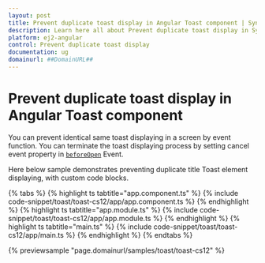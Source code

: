 ```yaml
---
layout: post
title: Prevent duplicate toast display in Angular Toast component | Syncfusion
description: Learn here all about Prevent duplicate toast display in Syncfusion Angular Toast component of Syncfusion Essential JS 2 and more.
platform: ej2-angular
control: Prevent duplicate toast display 
documentation: ug
domainurl: ##DomainURL##
---
```


# Prevent duplicate toast display in Angular Toast component

You can prevent identical same toast displaying in a screen by event function. You can terminate the toast displaying process by setting cancel event property in [`beforeOpen`](https://ej2.syncfusion.com/angular/documentation/api/toast#beforeopen) Event.

Here below sample demonstrates preventing duplicate title Toast element displaying, with custom code blocks.

{% tabs %}
{% highlight ts tabtitle="app.component.ts" %}
{% include code-snippet/toast/toast-cs12/app/app.component.ts %}
{% endhighlight %}
{% highlight ts tabtitle="app.module.ts" %}
{% include code-snippet/toast/toast-cs12/app/app.module.ts %}
{% endhighlight %}
{% highlight ts tabtitle="main.ts" %}
{% include code-snippet/toast/toast-cs12/app/main.ts %}
{% endhighlight %}
{% endtabs %}
  
{% previewsample "page.domainurl/samples/toast/toast-cs12" %}
